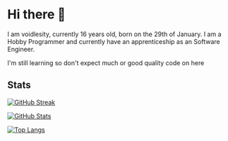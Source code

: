 # Hi there 👋

I am voidlesity, currently 16 years old, born on the 29th of January.
I am a Hobby Programmer and currently have an apprenticeship as an Software Engineer.

I'm still learning so don't expect much or good quality code on here

## Stats
[![GitHub Streak](https://streak-stats.demolab.com?user=voidlesity&theme=dark&border_radius=20&date_format=j%20M%5B%20Y%5D&background=343541&border=676981&stroke=747691&ring=9295B7&fire=A0A3C9&currStreakNum=A0A3C9&sideNums=A0A3C9&currStreakLabel=B0B3DD&sideLabels=8E90B2&dates=71738E)](https://www.youtube.com/watch?v=dQw4w9WgXcQ)

[![GitHub Stats](https://github-readme-stats.vercel.app/api?username=voidlesity&show_icons=true&theme=dark&hide_border=true&bg_color=343541&title_color=B0B3DD&text_color=8E90B2&icon_color=9295B7)](https://www.youtube.com/watch?v=dQw4w9WgXcQ)

[![Top Langs](https://github-readme-stats.vercel.app/api/top-langs/?username=voidlesity&langs_count=10&layout=compact&title_color=B0B3DD&text_color=8E90B2&bg_color=343541)](https://www.youtube.com/watch?v=dQw4w9WgXcQ)
